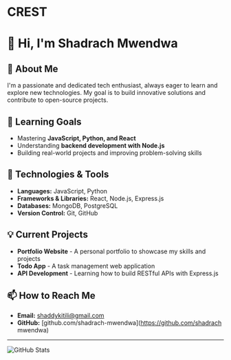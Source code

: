 # CREST
# 👋 Hi, I'm Shadrach Mwendwa  

## 🚀 About Me  
I'm a passionate and dedicated tech enthusiast, always eager to learn and explore new technologies. My goal is to build innovative solutions and contribute to open-source projects.  

## 🎯 Learning Goals  
- Mastering **JavaScript, Python, and React**  
- Understanding **backend development with Node.js**  
- Building real-world projects and improving problem-solving skills  

## 🔧 Technologies & Tools  
- **Languages:** JavaScript, Python  
- **Frameworks & Libraries:** React, Node.js, Express.js  
- **Databases:** MongoDB, PostgreSQL  
- **Version Control:** Git, GitHub  

## 💡 Current Projects  
- **Portfolio Website** - A personal portfolio to showcase my skills and projects  
- **Todo App** - A task management web application  
- **API Development** - Learning how to build RESTful APIs with Express.js  

## 📫 How to Reach Me  
- **Email:** [shaddykitili@gmail.com](mailto:shaddykitili@gmail.com)  
- **GitHub:** [github.com/shadrach-mwendwa](https://github.com/shadrach mwendwa)  

---

![GitHub Stats](https://github-readme-stats.vercel.app/api?username=shadrach-mwendwa&show_icons=true&theme=radical)
